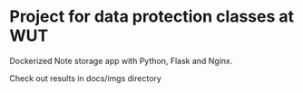 # Project for data protection classes at WUT

Dockerized Note storage app with Python, Flask and Nginx.

Check out results in docs/imgs directory